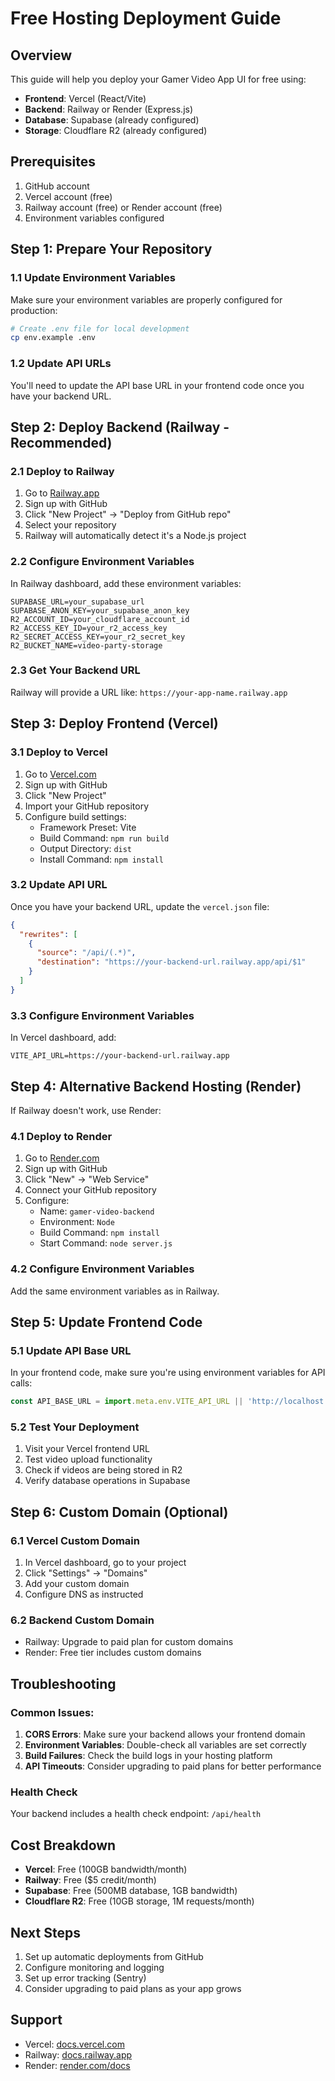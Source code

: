 # Free Hosting Deployment Guide

## Overview
This guide will help you deploy your Gamer Video App UI for free using:
- **Frontend**: Vercel (React/Vite)
- **Backend**: Railway or Render (Express.js)
- **Database**: Supabase (already configured)
- **Storage**: Cloudflare R2 (already configured)

## Prerequisites
1. GitHub account
2. Vercel account (free)
3. Railway account (free) or Render account (free)
4. Environment variables configured

## Step 1: Prepare Your Repository

### 1.1 Update Environment Variables
Make sure your environment variables are properly configured for production:

```bash
# Create .env file for local development
cp env.example .env
```

### 1.2 Update API URLs
You'll need to update the API base URL in your frontend code once you have your backend URL.

## Step 2: Deploy Backend (Railway - Recommended)

### 2.1 Deploy to Railway
1. Go to [Railway.app](https://railway.app)
2. Sign up with GitHub
3. Click "New Project" → "Deploy from GitHub repo"
4. Select your repository
5. Railway will automatically detect it's a Node.js project

### 2.2 Configure Environment Variables
In Railway dashboard, add these environment variables:
```
SUPABASE_URL=your_supabase_url
SUPABASE_ANON_KEY=your_supabase_anon_key
R2_ACCOUNT_ID=your_cloudflare_account_id
R2_ACCESS_KEY_ID=your_r2_access_key
R2_SECRET_ACCESS_KEY=your_r2_secret_key
R2_BUCKET_NAME=video-party-storage
```

### 2.3 Get Your Backend URL
Railway will provide a URL like: `https://your-app-name.railway.app`

## Step 3: Deploy Frontend (Vercel)

### 3.1 Deploy to Vercel
1. Go to [Vercel.com](https://vercel.com)
2. Sign up with GitHub
3. Click "New Project"
4. Import your GitHub repository
5. Configure build settings:
   - Framework Preset: Vite
   - Build Command: `npm run build`
   - Output Directory: `dist`
   - Install Command: `npm install`

### 3.2 Update API URL
Once you have your backend URL, update the `vercel.json` file:

```json
{
  "rewrites": [
    {
      "source": "/api/(.*)",
      "destination": "https://your-backend-url.railway.app/api/$1"
    }
  ]
}
```

### 3.3 Configure Environment Variables
In Vercel dashboard, add:
```
VITE_API_URL=https://your-backend-url.railway.app
```

## Step 4: Alternative Backend Hosting (Render)

If Railway doesn't work, use Render:

### 4.1 Deploy to Render
1. Go to [Render.com](https://render.com)
2. Sign up with GitHub
3. Click "New" → "Web Service"
4. Connect your GitHub repository
5. Configure:
   - Name: `gamer-video-backend`
   - Environment: `Node`
   - Build Command: `npm install`
   - Start Command: `node server.js`

### 4.2 Configure Environment Variables
Add the same environment variables as in Railway.

## Step 5: Update Frontend Code

### 5.1 Update API Base URL
In your frontend code, make sure you're using environment variables for API calls:

```javascript
const API_BASE_URL = import.meta.env.VITE_API_URL || 'http://localhost:3001';
```

### 5.2 Test Your Deployment
1. Visit your Vercel frontend URL
2. Test video upload functionality
3. Check if videos are being stored in R2
4. Verify database operations in Supabase

## Step 6: Custom Domain (Optional)

### 6.1 Vercel Custom Domain
1. In Vercel dashboard, go to your project
2. Click "Settings" → "Domains"
3. Add your custom domain
4. Configure DNS as instructed

### 6.2 Backend Custom Domain
- Railway: Upgrade to paid plan for custom domains
- Render: Free tier includes custom domains

## Troubleshooting

### Common Issues:
1. **CORS Errors**: Make sure your backend allows your frontend domain
2. **Environment Variables**: Double-check all variables are set correctly
3. **Build Failures**: Check the build logs in your hosting platform
4. **API Timeouts**: Consider upgrading to paid plans for better performance

### Health Check
Your backend includes a health check endpoint: `/api/health`

## Cost Breakdown
- **Vercel**: Free (100GB bandwidth/month)
- **Railway**: Free ($5 credit/month)
- **Supabase**: Free (500MB database, 1GB bandwidth)
- **Cloudflare R2**: Free (10GB storage, 1M requests/month)

## Next Steps
1. Set up automatic deployments from GitHub
2. Configure monitoring and logging
3. Set up error tracking (Sentry)
4. Consider upgrading to paid plans as your app grows

## Support
- Vercel: [docs.vercel.com](https://docs.vercel.com)
- Railway: [docs.railway.app](https://docs.railway.app)
- Render: [render.com/docs](https://render.com/docs) 